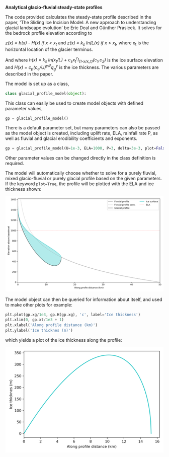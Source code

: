 __Analytical glacio-fluvial steady-state profiles__

The code provided calculates the steady-state profile described in the paper, 'The Sliding Ice Incision Model: A new approach to understanding glacial landscape evolution' be Eric Deal and Günther Prasicek. It solves for the bedrock profile elevation according to 

*z(x) = h(x) - H(x) if x < x<sub>t</sub>* and *z(x) = k<sub>s</sub> ln(L/x) if x > x<sub>t</sub>,* where x<sub>t</sub> is the horizontal location of the glacier terminus.

And where *h(x) =  k<sub>s</sub> ln(x<sub>t</sub>/L) + c<sub>s</sub>x<sub>t</sub><sup>r</sup>I<sub>(1-x/x_t)</sub>(c<sub>1</sub>,c<sub>2</sub>)* is the ice surface elevation and *H(x) = c<sub>p</sub>(c<sub>e</sub>/U)<sup>&gamma;/&ell;</sup>q<sub>g</sub><sup>&gamma;</sup>* is the ice thickness. The various parameters are described in the paper.

The model is set up as a class,
```PYTHON
class glacial_profile_model(object):
```
This class can easily be used to create model objects with defined parameter values,
```PYTHON
gp = glacial_profile_model()
```
There is a default parameter set, but many parameters can also be passed as the model object is created, including uplift rate, ELA, rainfall rate P, as well as fluvial and glacial erodibility coefficients and exponents.
```PYTHON
gp = glacial_profile_model(U=1e-3, ELA=1000, P=3, delta=3e-3, plot=False)
```
Other parameter values can be changed directly in the class definition is required.

The model will automatically choose whether to solve for a purely fluvial, mixed glacio-fluvial or purely glacial profile based on the given parameters. If the keyword `plot=True`, the profile will be plotted with the ELA and ice thickness shown:

<img src="fig1.png" alt="image1" width="600"/>


The model object can then be queried for information about itself, and used to make other plots for example:
```PYTHON
plt.plot(gp.xg/1e3, gp.H(gp.xg), 'c', label='Ice thickness')
plt.xlim(0, gp.xt/1e3 + 1)
plt.xlabel('Along profile distance (km)')
plt.ylabel('Ice thicknes (m)')
```
which yields a plot of the ice thickness along the profile:

<img src="fig3.png" alt="image1" width="600"/>
